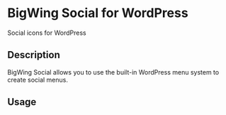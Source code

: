 # BigWing Social for WordPress

Social icons for WordPress

## Description 

BigWing Social allows you to use the built-in WordPress menu system to create social menus.

## Usage


